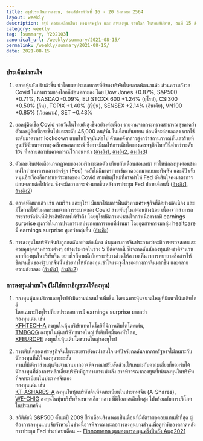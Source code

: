 ```yaml
---
title: สรุปประเด็นการลงทุน, ก่อนสัปดาห์วันที่ 16 - 20 สิงหาคม 2564
layout: weekly
description: สรุป ความเคลื่อนไหว ทางเศรษฐกิจ และ การลงทุน รอบโลก ในรอบสัปดาห์, วันที่ 15 สิงหาคม 2564
category: weekly
tag: [summary, Y2021Q3]
canonical_url: /weekly/summary/2021-08-15/
permalink: /weekly/summary/2021-08-15/
date: 2021-08-15
---
```


### ประเด็นน่าสนใจ

1. ตลาดหุ้นยังปรับตัวขึ้น นำโดยผลประกอบการที่ดีของบริษัทในตลาดพัฒนาแล้ว ส่วนความกังวล Covid ในภาพรวมของโลกก็ผ่อนคลายลง โดย Dow Jones +0.87%, S&P500 +0.71%, NASDAQ -0.09%, EU STOXX 600 +1.24% (ยุโรป), CSI300 +0.50% (จีน), TOPIX +1.40% (ญี่ปุ่น), SENSEX +2.14% (อินเดีย), VN100 +0.85% (เวียดนาม), SET +0.43%

2. ยอดผู้ติดเชื้อ Covid รายวันในไทยยังสูงขึ้นอย่างต่อเนื่อง รายงานจากกระทรวงสาธารณสุขคาดว่าตัวเลขผู้ติดเชื้อจะขึ้นไปแตะระดับ 45,000 คน/วัน ในเดือนกันยายน ก่อนที่จะค่อยลดลง หากใช้ระดับมาตรการ lockdown แบบในปัจจุบันต่อไป ตัวเลขดังกล่าวสูงกว่าสถานการณ์ขั้นเลวร้ายที่ศูนย์วิจัยธนาคารกรุงศรีเคยคาดการณ์ ซึ่งอาจมีผลให้การเติบโตของเศรษฐกิจไทยปีนี้ต่ำกว่าระดับ 1% ที่หลายสถาบันคาดการณ์ไว้ก่อนหน้า
([อ้างอิง1](https://www.prachachat.net/general/news-738037), 
[อ้างอิง2](https://www.bbc.com/thai/thailand-58199722), 
[อ้างอิง3](https://www.bangkokbiznews.com/news/detail/949794)) 

3. ตัวเลขเงินเฟ้อเดือนกรกฎาคมของอเมริกาชะลอตัว เทียบกับเดือนก่อนหน้า ทำให้นักลงทุนค่อนข้างแน่ใจว่าธนาคารกลางสหรัฐฯ (Fed) จะยังไม่มีมาตรการเข้มงวดออกมาแบบกะทันหัน และมีปัจจัยหนุนอีกเรื่องคือการแพร่ระบาดของ Covid สายพันธุ์ใหม่ที่อาจทำให้ Fed ตัดสินใจคงมาตรการผ่อนคลายต่อไปก่อน ซึ่งจะมีความกระจ่างมากขึ้นหลังการประชุม Fed ปลายเดือนนี้
([อ้างอิง1](https://www.businessinsider.com/cpi-inflation-july-price-growth-index-economic-data-supply-shortages-2021-8), 
[อ้างอิง2](https://finance.yahoo.com/news/us-stocks-slowing-inflation-growth-203654183.html)) 

4. ตลาดพัฒนาแล้ว เช่น อเมริกา และยุโรป มีแนวโน้มการฟื้นตัวทางเศรษฐกิจที่ดีอย่างต่อเนื่อง และมีโอกาสได้รับผลกระทบจากการระบาดของ Covid สายพันธุ์ใหม่ค่อนข้างน้อย เนื่องจากสามารถกระจายวัคซีนที่มีประสิทธิภาพได้ทั่วถึง โดยยุโรปมีความน่าสนใจกว่าเนื่องจากมี earnings surprise สูงกว่าในการประการผลประกอบการรอบที่ผ่านมา โดยอุตสาหกรรมกลุ่ม healtcare มี earnings surprise สูงกว่ากลุ่มอื่น
([อ้างอิง](https://www.finnomena.com/finnomena-ic/port-strategy-download/)) 

5. การลงทุนในบริษัทจีนยังถูกกดดันอย่างต่อเนื่อง ล่าสุดทางการจีนประกาศว่าจะมีการตรวจสอบและควบคุมอุตสาหกรรมต่างๆ อย่างเข้มงวดในช่วง 5 ปีต่อจากนี้ ซึ่งจะกดดันนักลงทุนต่างชาติจำนวนมากที่ลงทุนในบริษัทจีน อย่างไรก็ตามนักวิเคราะห์บางส่วนให้ความเห็นว่าการพยายามสื่อสารให้ชัดเจนขึ้นของรัฐบาลจีนนั้นช่วยทำให้นักลงทุนเข้าใจแรงจูงใจของทางการจีนมากขึ้น และคลายความกังวลลง
([อ้างอิง1](https://www.bbc.com/news/business-58182658), 
[อ้างอิง2](https://www.finnomena.com/the-opportunity/news-update-13-08-2021/)) 


### การลงทุนน่าสนใจ (ไม่ใช่การเชิญชวนให้ลงทุน)

1. กองทุนหุ้นอเมริกาและยุโรปยังมีความน่าสนใจเพิ่มขึ้น โดยเฉพาะหุ้นขนาดใหญ่ที่มีแนวโน้มเติบโตดี  
โดยเฉพาะฝั่งยุโรปที่ผลประกอบการมี earnings surprise มากกว่า  
กองทุนเด่น เช่น  
[KFHTECH-A](https://www.finnomena.com/fund/KFHTECH-A) ลงทุนในหุ้นบริษัทเทคโนโลยีที่มีการเติบโตโดดเด่น,  
[TMBGQG](https://www.finnomena.com/fund/TMBGQG) ลงทุนในหุ้นบริษัทขนาดใหญ่ ที่เติบโตมั่นคงทั่วโลก,  
[KFEUROPE](https://www.finnomena.com/fund/KF-EUROPE) ลงทุนในหุ้นเติบโตขนาดใหญ่ของยุโรป

2. การเติบโตของเศรษฐกิจจีนในระยะยาวยังคงน่าสนใจ แต่ปัจจัยกดดันจากภาครัฐอาจไม่เหมาะกับนักลงทุนที่ตั้งใจลงทุนระยะสั้น  
ท่านที่มีอัตราส่วนหุ้นจีนจำนวนมากอาจพิจารณาปรับสัดส่วนให้เหมาะกับความเสี่ยงที่ยอมรับได้  
นักลงทุนที่ต้องการหลีกเลี่ยงบริษัทที่ถูกทางการเพ่งเล็ง อาจพิจารณากองทุนที่เน้นลงทุนในบริษัทที่จดทะเบียนในประเทศจีนเอง  
กองทุนเด่น เช่น  
[KT-ASHARES-A](https://www.finnomena.com/fund/KT-Ashares-A) ลงทุนในหุ้นบริษัทจีนที่จดทะเบียนในประเทศจีน (A-Shares),  
[WE-CHIG](https://www.finnomena.com/fund/WE-CHIG) ลงทุนในหุ้นบริษัทจีนขนาดเล็ก-กลาง ที่มีโอกาสเติบโตสูง ไปพร้อมกับการบริโภคในประเทศจีน

3. สถิติดัชนี S&P500 ตั้งแต่ปี 2009 ชี้ว่าเดือนสิงหาคมเป็นเดือนที่มีอัตราผลตอบแทนต่ำที่สุด  ผู้ต้องการลงทุนแบบจับจังหวะในช่วงนี้อาจพิจารณาชะลอการลงทุนบางส่วนเพื่อดูท่าทีของตลาดหลังการประชุม Fed ช่วงปลายเดือน -- [Finnomena มุมมองการลงทุนครึ่งปีหลัง Aug2021](https://www.finnomena.com/finnomena-ic/port-strategy-download/) 